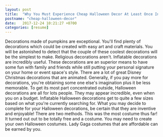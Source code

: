 ```yaml
---
layout: post
title:  "Why You Must Experience Cheap Halloween Decor At Least Once In Your Lifetime"
postname: "cheap-halloween-decor"
date:   2017-12-24 10:21:27 +0700
categories: [resume]
---
```

Decorations made of pumpkins are exceptional. You'll find plenty of decorations which could be created with easy art and craft materials. You will be astonished to detect that the couple of these coolest decorations will be the simplest to make. Religious decorations aren't. Inflatable decorations are incredibly useful. These decorations are an superior means to have some fun with family and friends while still putting your personal signature on your home or event space's style. There are a lot of great Disney Christmas decorations that are animated. Generally, if you pay more for decorations, you're obtaining some one else's imagination plus it be less memorable. To get its most part concentrated outside, Halloween decorations are all for lots people. They may appear incredible, even when you on a budget. Inflatable Halloween decorations get to quite a few sizes based on what you're currently searching for. What you may decide to complete for your Halloween decorations, be certain that they are inventive and enjoyable! There are two methods. This was the most costume thus far! It turned out out to be totally free and a costume. You may need to create your own Halloween costumes. Lady Gaga costumes that are affordable can be earned by you.
